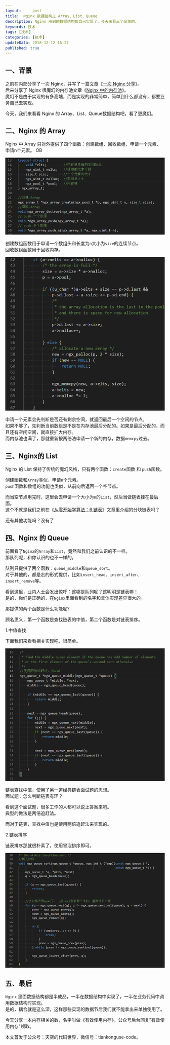 ```yaml
---   
layout:     post  
title:  Nginx 数据结构之 Array、List、Queue
description: Nginx 用到的数据结构都自己实现了，今天来看三个简单的。  
keywords: 技术
tags: [技术]  
categories: [技术]  
updateData: 2018-12-12 16:27  
published: true   
---  
```


 


## 一、背景

之前在内部分享了一次 Nginx，并写了一篇文章《[一次 Nginx 分享](https://mp.weixin.qq.com/s/wGscVGR7Ytf8uMWzEwOjLQ)》。  
后来分享了 Nginx 很魔幻的内存池文章《[Nginx 中的内存池](https://mp.weixin.qq.com/s/hcnMA0h5BPsRJH9cnmq7hw)》。  
魔幻不是由于实现的有多高端，而是实现的非常简单，简单到什么都没有，都要业务自己去实现。  


今天，我们来看看 Nginx 的 Array、List、Queue数据结构吧，看了更魔幻。  


## 二、Nginx 的 Array

Nginx 中 Array 只对外提供了四个函数：创建数组、回收数组、申请一个元素、申请n个元素。  OB

![](/images/2018/12/20181212172517.png)  


创建数组函数用于申请一个数组头和长度为`n`大小为`size`的连续节点。  
回收数组函数用于回收内存。  


![](/images/2018/12/20181212185149.png)  


申请一个元素会先判断是否还有剩余空间，就返回最后一个空闲的节点。  
如果不够了，先判断当前数组是不是在内存池最后分配的。如果是最后分配的，而且还有空闲空间，就直接扩大内存。  
而内存池也满了，那就重新按两倍法申请一个新的内存，数据`memcpy`过去。  


## 三、Nginx的 List  

Nginx 的 List 保持了传统的魔幻风格，只有两个函数：`create`函数 和 `push`函数。  


创建函数和`Array`类似，申请`n`个元素。  
`push`函数和数组的功能也类似，从前向后返回一个空节点。  


而当空节点用完时，这里会去申请一个大小为`n`的`List`，然后当做链表挂在最后面。  
这个不就是我们之前在《[从零开始学算法：6.链表](https://mp.weixin.qq.com/s/mLvJEc-wmsTZcAMt3fGAKQ)》文章里介绍的分块链表吗？   


还有其他功能吗？没有了  


## 四、Nginx 的 Queue

前面看了`Nginx`的`Array`和`List`，竟然和我们之前认识的不一样。  
那队列呢，和你认识的也不一样的。  


队列只提供了两个函数：`queue_middle`和`queue_sort`。  
对于其他的，都是宏的形式提供，比如`insert_head`、`insert_after`、`insert_remove`等。  


看到这里，业内人士会发出惊呼：这哪是队列呢？这明明是链表嘛！  
是的，你们是正确的，在`Nginx`里面看到的名字和具体实现差异很大的。  


那提供的两个函数是什么功能呢?  


顾名思义，第一个函数是查找链表的中值，第二个函数是对链表排序。  


1.中值查找  


下面我们来看看相关实现吧，很简单。  


![](/images/2018/12/20181212192118.png)


链表查找中值，使用了另一道经典链表面试题的思想。  
面试题：怎么判断链表有环？  


看到这个面试题，很多工作的人都可以说上答案来吧。  
典型的做法是两倍追赶法。  


而对于链表，查找中值也是使用两倍追赶法来实现的。  


2.链表排序  


链表排序那就很朴素了，使用冒泡排序即可。  

![](/images/2018/12/20181212192950.png)  


## 五、最后


`Nginx` 里面数据结构都是半成品，一半在数据结构中实现了，一半在业务代码中调用数据结构时实现。  
是的，耦合就是这么深，这样那些实现的数据节后我们就不能拿出来单独使用了。  



今天分享一本内存相关的数，名字叫做《有效使用内存》，公众号后台回复"有效使用内存"领取。  


本文首发于公众号：天空的代码世界，微信号：tiankonguse-code。  


